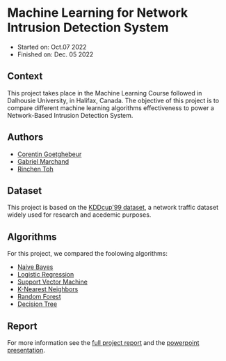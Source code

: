 # Machine Learning for Network Intrusion Detection System

 * Started on: Oct.07 2022
 * Finished on: Dec. 05 2022

## Context

This project takes place in the Machine Learning Course followed in Dalhousie University, in Halifax, Canada.
The objective of this project is to compare different machine learning algorithms effectiveness to power a Network-Based Intrusion Detection System.

## Authors

- [Corentin Goetghebeur](mailto:cr453043@dal.ca)
- [Gabriel Marchand](mailto:gb614643@dal.ca)
- [Rinchen Toh](mailto:rn835427@dal.ca)

## Dataset

This project is based on the [KDDcup'99 dataset](http://kdd.ics.uci.edu/databases/kddcup99/kddcup99.html), a network traffic dataset widely used for research and acedemic purposes.

## Algorithms

For this project, we compared the foolowing algorithms:

- [Naive Bayes](Notebooks/ML_IDS_NAIVE_BAYES.ipynb)
- [Logistic Regression](Notebooks/ML_PROJECT_LOGISTIC_REGRESSION.ipynb)
- [Support Vector Machine](Notebooks/ML_PROJECT_SVM.ipynb)
- [K-Nearest Neighbors](Notebooks/ML_PROJECT_KNN.ipynb)
- [Random Forest](Notebooks/ML_Project_RandomForest.ipynb)
- [Decision Tree](Notebooks/ML_PROJECT_DecisionTree.ipynb)

## Report

For more information see the [full project report](Documents/Group%2013%20Project%20Report.pdf) and the [powerpoint presentation](Documents/Project%20Presentation.pdf).


